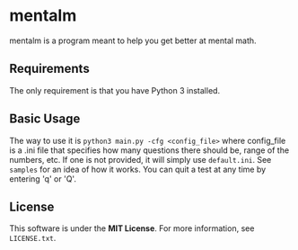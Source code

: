 ﻿# mentalm
mentalm is a program meant to help you get better at mental math.

## Requirements
The only requirement is that you have Python 3 installed.

## Basic Usage
The way to use it is `python3 main.py -cfg <config_file>` where config_file is a .ini file that specifies how many questions there should be, range of the numbers, etc. If one is not provided, it will simply use `default.ini`. See `samples` for an idea of how it works.
You can quit a test at any time by entering 'q' or 'Q'.

## License
This software is under the **MIT License**. For more information, see `LICENSE.txt`.

